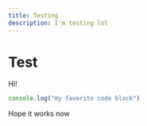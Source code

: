 ```yaml
---
title: Testing
description: I'm testing lol
---
```


# Test
Hi! 
```js
console.log("my favorite code block")
```
Hope it works now
